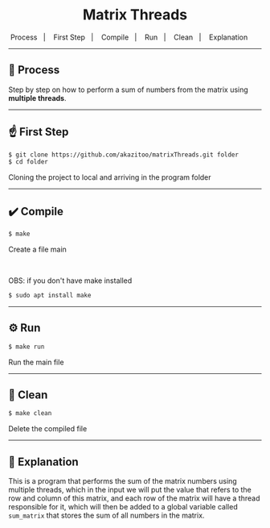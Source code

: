 <h1 align="center">Matrix Threads</h1>

<p align="center">
        <span>Process</span>&nbsp;&nbsp;&nbsp;|&nbsp;&nbsp;&nbsp;
        <span>First Step</span>&nbsp;&nbsp;&nbsp;|&nbsp;&nbsp;&nbsp;
        <span>Compile</span>&nbsp;&nbsp;&nbsp;|&nbsp;&nbsp;&nbsp;
        <span>Run</span>&nbsp;&nbsp;&nbsp;|&nbsp;&nbsp;&nbsp;
        <span>Clean</span>&nbsp;&nbsp;&nbsp;|&nbsp;&nbsp;&nbsp;
        <span>Explanation</span>&nbsp;&nbsp;&nbsp;&nbsp;&nbsp;&nbsp;
</p>

---

## 📝 Process

Step by step on how to perform a sum of numbers from the matrix using **multiple threads**.

---

## ☝️ First Step

```bash
$ git clone https://github.com/akazitoo/matrixThreads.git folder
$ cd folder
```

Cloning the project to local and arriving in the program folder

---

## ✔️ Compile

```bash
$ make
```
Create a file main

<br>

OBS: if you don't have make installed

```bash
$ sudo apt install make
```

---

## ⚙️ Run

```bash
$ make run
```
Run the main file 

---

## 🧹 Clean

```bash
$ make clean
```

Delete the compiled file

---

## 📌 Explanation

This is a program that performs the sum of the matrix numbers using multiple threads, which in the input we will put the value that refers to the row and column of this matrix, and each row of the matrix will have a thread responsible for it, which will then be added to a global variable called `sum_matrix` that stores the sum of all numbers in the matrix.
